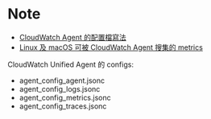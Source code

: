 
# Note

- [CloudWatch Agent 的配置檔寫法](https://docs.aws.amazon.com/AmazonCloudWatch/latest/monitoring/CloudWatch-Agent-Configuration-File-Details.html)
- [Linux 及 macOS 可被 CloudWatch Agent 搜集的 metrics](https://docs.aws.amazon.com/AmazonCloudWatch/latest/monitoring/metrics-collected-by-CloudWatch-agent.html#linux-metrics-enabled-by-CloudWatch-agent)

CloudWatch Unified Agent 的 configs:

- agent_config_agent.jsonc
- agent_config_logs.jsonc
- agent_config_metrics.jsonc
- agent_config_traces.jsonc
